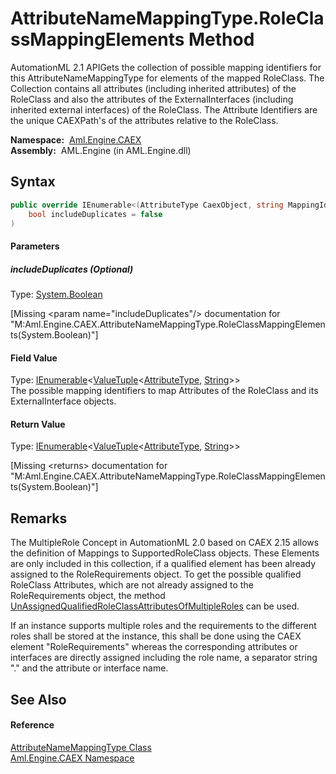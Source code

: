 AttributeNameMappingType.RoleClassMappingElements Method
========================================================
AutomationML 2.1 APIGets the collection of possible mapping identifiers for this AttributeNameMappingType for elements of the mapped RoleClass. The Collection contains all attributes (including inherited attributes) of the RoleClass and also the attributes of the ExternalInterfaces (including inherited external interfaces) of the RoleClass. The Attribute Identifiers are the unique CAEXPath's of the attributes relative to the RoleClass.

  **Namespace:**  [Aml.Engine.CAEX][1]  
  **Assembly:**  AML.Engine (in AML.Engine.dll)

Syntax
------

```csharp
public override IEnumerable<(AttributeType CaexObject, string MappingIdentifier)> RoleClassMappingElements(
	bool includeDuplicates = false
)
```

#### Parameters

##### *includeDuplicates* (Optional)
Type: [System.Boolean][2]  

[Missing &lt;param name="includeDuplicates"/> documentation for "M:Aml.Engine.CAEX.AttributeNameMappingType.RoleClassMappingElements(System.Boolean)"]


#### Field Value
Type: [IEnumerable][3]&lt;[ValueTuple][4]&lt;[AttributeType][5], [String][6]>>  
 The possible mapping identifiers to map Attributes of the RoleClass and its ExternalInterface objects. 
#### Return Value
Type: [IEnumerable][3]&lt;[ValueTuple][4]&lt;[AttributeType][5], [String][6]>>  

[Missing &lt;returns> documentation for "M:Aml.Engine.CAEX.AttributeNameMappingType.RoleClassMappingElements(System.Boolean)"]


Remarks
-------
 The MultipleRole Concept in AutomationML 2.0 based on CAEX 2.15 allows the definition of Mappings to SupportedRoleClass objects. These Elements are only included in this collection, if a qualified element has been already assigned to the RoleRequirements object. To get the possible qualified RoleClass Attributes, which are not already assigned to the RoleRequirements object, the method [UnAssignedQualifiedRoleClassAttributesOfMultipleRoles][7] can be used. 

If an instance supports multiple roles and the requirements to the different roles shall be stored at the instance, this shall be done using the CAEX element "RoleRequirements" whereas the corresponding attributes or interfaces are directly assigned including the role name, a separator string "." and the attribute or interface name.


See Also
--------

#### Reference
[AttributeNameMappingType Class][8]  
[Aml.Engine.CAEX Namespace][1]  

[1]: ../README.md
[2]: https://docs.microsoft.com/dotnet/api/system.boolean
[3]: https://docs.microsoft.com/dotnet/api/system.collections.generic.ienumerable-1
[4]: https://docs.microsoft.com/dotnet/api/system.valuetuple-2
[5]: ../AttributeType/README.md
[6]: https://docs.microsoft.com/dotnet/api/system.string
[7]: ../RoleRequirementsType/UnAssignedQualifiedRoleClassAttributesOfMultipleRoles.md
[8]: README.md
[9]: https://www.automationml.org
[10]: ../../icons/logoShade.png